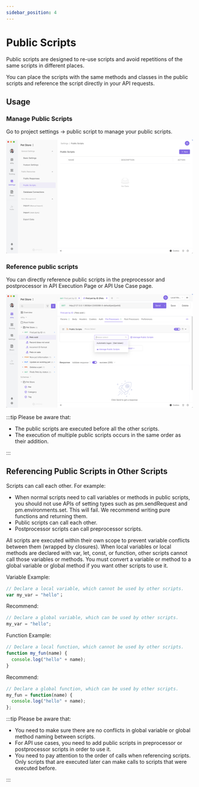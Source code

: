 ```yaml
---
sidebar_position: 4
---
```


# Public Scripts

Public scripts are designed to re-use scripts and avoid repetitions of the same scripts in different places.

You can place the scripts with the same methods and classes in the public scripts and reference the script directly in your API requests.

## Usage

### Manage Public Scripts

Go to project settings -> public script to manage your public scripts.

![adada](./images/WX20220829-182808@2x.png)

### Reference public scripts

You can directly reference public scripts in the preprocessor and postprocessor in API Execution Page or API Use Case page.

![adada](./images/WX20220829-183133@2x.png)

:::tip Please be aware that:

- The public scripts are executed before all the other scripts.
- The execution of multiple public scripts occurs in the same order as their addition.

:::

## Referencing Public Scripts in Other Scripts

Scripts can call each other. For example:

- When normal scripts need to call variables or methods in public scripts, you should not use APIs of setting types such as pm.sendRequest and pm.environments.set. This will fail. We recommend writing pure functions and returning them.
- Public scripts can call each other.
- Postprocessor scripts can call preprocessor scripts.

All scripts are executed within their own scope to prevent variable conflicts between them (wrapped by closures). When local variables or local methods are declared with var, let, const, or function, other scripts cannot call those variables or methods. You must convert a variable or method to a global variable or global method if you want other scripts to use it.

Variable Example:

```js
// Declare a local variable, which cannot be used by other scripts.
var my_var = "hello"；
```

Recommend:

```js
// Declare a global variable, which can be used by other scripts.
my_var = "hello";
```

Function Example:

```js
// Declare a local function, which cannot be used by other scripts.
function my_fun(name) {
  console.log("hello" + name);
}
```

Recommend:

```js
// Declare a global function, which can be used by other scripts.
my_fun = function(name) {
  console.log("hello" + name);
};
```

:::tip Please be aware that:

- You need to make sure there are no conflicts in global variable or global method naming between scripts.
- For API use cases, you need to add public scripts in preprocessor or postprocessor scripts in order to use it.
- You need to pay attention to the order of calls when referencing scripts. Only scripts that are executed later can make calls to scripts that were executed before.

:::
